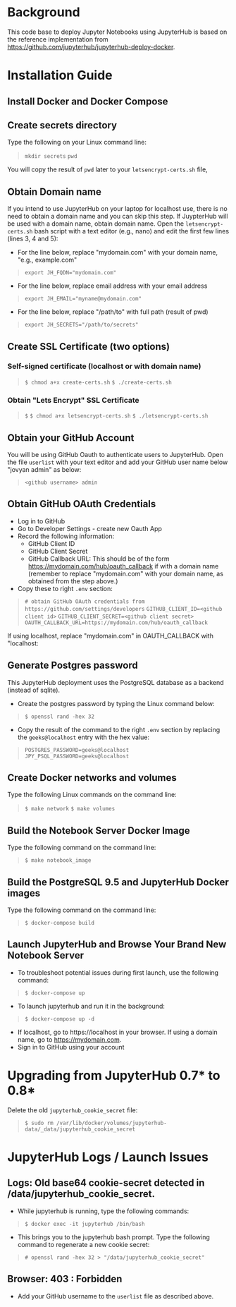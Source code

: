 # Background
This code base to deploy Jupyter Notebooks using JupyterHub is based on the reference implementation from https://github.com/jupyterhub/jupyterhub-deploy-docker.

# Installation Guide

## Install Docker and Docker Compose

## Create secrets directory
Type the following on your Linux command line:
> `mkdir secrets`
> `pwd`

You will copy the result of `pwd` later to your `letsencrypt-certs.sh` file,

## Obtain Domain name
If you intend to use JupyterHub on your laptop for localhost use, there is no need to obtain a domain name and you can skip this step. If JuypterHub will be used with a domain name, obtain domain name. Open the `letsencrypt-certs.sh` bash script with a text editor (e.g., nano) and edit the first few lines (lines 3, 4 and 5):

* For the line below, replace "mydomain.com" with your domain name, "e.g., example.com"
> `export JH_FQDN="mydomain.com"`
* For the line below, replace email address with your email address
> `export JH_EMAIL="myname@mydomain.com"`
* For the line below, replace "/path/to" with full path (result of pwd)
> `export JH_SECRETS="/path/to/secrets"`

## Create SSL Certificate (two options)
### Self-signed certificate (localhost or with domain name)
> `$ chmod a+x create-certs.sh`
> `$ ./create-certs.sh`

### Obtain "Lets Encrypt" SSL Certificate
> `$`
> `$ chmod a+x letsencrypt-certs.sh`
> `$ ./letsencrypt-certs.sh`

## Obtain your GitHub Account
You will be using GitHub Oauth to authenticate users to JupyterHub. Open the file `userlist` with your text editor and add your GitHub user name below "jovyan admin" as below:
> `<github username> admin`

## Obtain GitHub OAuth Credentials
* Log in to GitHub
* Go to Developer Settings - create new Oauth App
* Record the following information:
  * GitHub Client ID
  * GitHub Client Secret
  * GitHub Callback URL: This should be of the form https://mydomain.com/hub/oauth_callback if with a domain name (remember to replace "mydomain.com" with your domain name, as obtained from the step above.)
* Copy these to right `.env` section:
> `# obtain GitHub OAuth credentials from https://github.com/settings/developers`
> `GITHUB_CLIENT_ID=<github client id>`
> `GITHUB_CLIENT_SECRET=<github client secret>`
> `OAUTH_CALLBACK_URL=https://mydomain.com/hub/oauth_callback`

  If using localhost, replace "mydomain.com" in OAUTH_CALLBACK with "localhost:

## Generate Postgres password
This JupyterHub deployment uses the PostgreSQL database as a backend (instead of sqlite).
* Create the postgres password by typing the Linux command below:
> `$ openssl rand -hex 32`
* Copy the result of the command to the right `.env` section by replacing the `geeks@localhost` entry with the hex value:
> `POSTGRES_PASSWORD=geeks@localhost`
> `JPY_PSQL_PASSWORD=geeks@localhost`

## Create Docker networks and volumes
Type the following Linux commands on the command line:
> `$ make network`
> `$ make volumes`

## Build the Notebook Server Docker Image
Type the following command on the command line:
> `$ make notebook_image`

## Build the PostgreSQL 9.5 and JupyterHub Docker images
Type the following command on the command line:
> `$ docker-compose build`

## Launch JupyterHub and Browse Your Brand New Notebook Server
* To troubleshoot potential issues during first launch, use the following command:
> `$ docker-compose up`
* To launch jupyterhub and run it in the background:
> `$ docker-compose up -d`

* If localhost, go to https://localhost in your browser. If using a domain name, go to https://mydomain.com.
* Sign in to GitHub using your account

# Upgrading from JupyterHub 0.7* to 0.8*
Delete the old `jupyterhub_cookie_secret` file:
> `$ sudo rm /var/lib/docker/volumes/jupyterhub-data/_data/jupyterhub_cookie_secret`

# JupyterHub Logs / Launch Issues
## Logs: Old base64 cookie-secret detected in /data/jupyterhub_cookie_secret.
* While jupyterhub is running, type the following commands:
> `$ docker exec -it jupyterhub /bin/bash`
* This brings you to the jupyterhub bash prompt. Type the following command to regenerate a new cookie secret:
> `# openssl rand -hex 32 > "/data/jupyterhub_cookie_secret"`
## Browser: 403 : Forbidden
* Add your GitHub username to the `userlist` file as described above.
